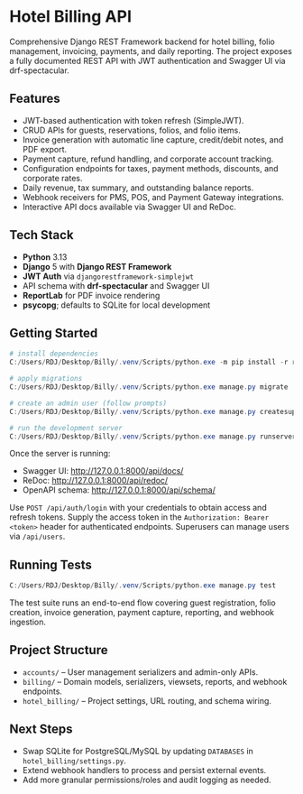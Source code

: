 # Hotel Billing API

Comprehensive Django REST Framework backend for hotel billing, folio management, invoicing, payments, and daily reporting. The project exposes a fully documented REST API with JWT authentication and Swagger UI via drf-spectacular.

## Features

- JWT-based authentication with token refresh (SimpleJWT).
- CRUD APIs for guests, reservations, folios, and folio items.
- Invoice generation with automatic line capture, credit/debit notes, and PDF export.
- Payment capture, refund handling, and corporate account tracking.
- Configuration endpoints for taxes, payment methods, discounts, and corporate rates.
- Daily revenue, tax summary, and outstanding balance reports.
- Webhook receivers for PMS, POS, and Payment Gateway integrations.
- Interactive API docs available via Swagger UI and ReDoc.

## Tech Stack

- **Python** 3.13
- **Django** 5 with **Django REST Framework**
- **JWT Auth** via `djangorestframework-simplejwt`
- API schema with **drf-spectacular** and Swagger UI
- **ReportLab** for PDF invoice rendering
- **psycopg**; defaults to SQLite for local development

## Getting Started

```powershell
# install dependencies
C:/Users/RDJ/Desktop/Billy/.venv/Scripts/python.exe -m pip install -r requirements.txt

# apply migrations
C:/Users/RDJ/Desktop/Billy/.venv/Scripts/python.exe manage.py migrate

# create an admin user (follow prompts)
C:/Users/RDJ/Desktop/Billy/.venv/Scripts/python.exe manage.py createsuperuser

# run the development server
C:/Users/RDJ/Desktop/Billy/.venv/Scripts/python.exe manage.py runserver
```

Once the server is running:

- Swagger UI: http://127.0.0.1:8000/api/docs/
- ReDoc: http://127.0.0.1:8000/api/redoc/
- OpenAPI schema: http://127.0.0.1:8000/api/schema/

Use `POST /api/auth/login` with your credentials to obtain access and refresh tokens. Supply the access token in the `Authorization: Bearer <token>` header for authenticated endpoints. Superusers can manage users via `/api/users`.

## Running Tests

```powershell
C:/Users/RDJ/Desktop/Billy/.venv/Scripts/python.exe manage.py test
```

The test suite runs an end-to-end flow covering guest registration, folio creation, invoice generation, payment capture, reporting, and webhook ingestion.

## Project Structure

- `accounts/` – User management serializers and admin-only APIs.
- `billing/` – Domain models, serializers, viewsets, reports, and webhook endpoints.
- `hotel_billing/` – Project settings, URL routing, and schema wiring.

## Next Steps

- Swap SQLite for PostgreSQL/MySQL by updating `DATABASES` in `hotel_billing/settings.py`.
- Extend webhook handlers to process and persist external events.
- Add more granular permissions/roles and audit logging as needed.
